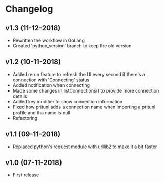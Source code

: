 # Changelog

## v1.3 (11-12-2018)
- Rewritten the workflow in GoLang
- Created 'python_version' branch to keep the old version

## v1.2 (10-11-2018)
- Added rerun feature to refresh the UI every second if there's a connection with 'Connecting' status
- Added notification when connecting
- Made some changes in listConnections() to provide more connection details
- Added <cmd> key modifier to show connection information
- Fixed how pritunl adds a connection name when importing a pritunl profile and tha name is null
- Refactoring

## v1.1 (09-11-2018)
- Replaced python's request module with urllib2 to make it a bit faster

## v1.0 (07-11-2018)
- First release
